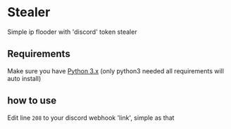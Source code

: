 # Stealer
Simple ip flooder with 'discord' token stealer

## Requirements

Make sure you have [Python 3.x](https://python.org)  (only python3 needed all requirements will auto install)


## how to use
Edit line `208` to your discord webhook 'link', simple as that
